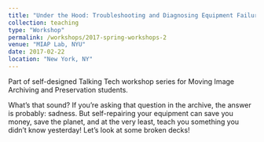 ```yaml
---
title: "Under the Hood: Troubleshooting and Diagnosing Equipment Failure"
collection: teaching
type: "Workshop"
permalink: /workshops/2017-spring-workshops-2
venue: "MIAP Lab, NYU"
date: 2017-02-22
location: "New York, NY"
---
```


Part of self-designed Talking Tech workshop series for Moving Image Archiving and Preservation students.

What’s that sound? If you’re asking that question in the archive, the answer is probably: sadness. But self-repairing your equipment can save you money, save the planet, and at the very least, teach you something you didn’t know yesterday! Let’s look at some broken decks!
